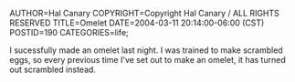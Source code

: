 AUTHOR=Hal Canary
COPYRIGHT=Copyright Hal Canary / ALL RIGHTS RESERVED
TITLE=Omelet
DATE=2004-03-11 20:14:00-06:00 (CST)
POSTID=190
CATEGORIES=life;

I sucessfully made an omelet last night. I was trained to make scrambled eggs, so every previous time I've set out to make an omelet, it has turned out scrambled instead.
